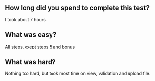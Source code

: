 ## How long did you spend to complete this test?

I took about 7 hours

## What was easy?

All steps, exept steps 5 and bonus

## What was hard?

Nothing too hard, but took most time on view, validation and upload file.